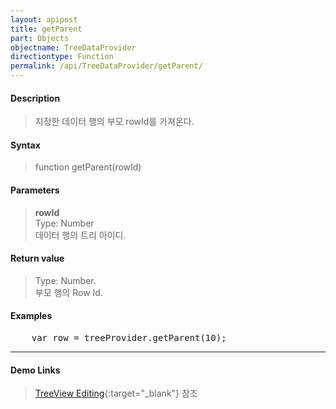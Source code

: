 ```yaml
---
layout: apipost
title: getParent
part: Objects
objectname: TreeDataProvider
directiontype: Function
permalink: /api/TreeDataProvider/getParent/
---
```



#### Description

> 지정한 데이터 행의 부모 rowId를 가져온다.  

#### Syntax

> function getParent(rowId)  

#### Parameters

> **rowId**  
> Type: Number  
> 데이터 행의 트리 아이디.  

#### Return value

> Type: Number.  
> 부모 행의 Row Id.  

#### Examples 

<pre class="prettyprint">
    var row = treeProvider.getParent(10);
</pre>

---

#### Demo Links

> [TreeView Editing](http://demo.realgrid.net/Demo/TreeEditing){:target="_blank"} 참조   
